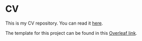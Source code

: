 # CV
This is my CV repository. You can read it [here](https://github.com/pipeton8/CV/blob/master/CV/Felipe%20Del%20Canto%20CV.pdf).

The template for this project can be found in this [Overleaf link](https://www.overleaf.com/latex/templates/professional-cv/wvqwpvrmrvkh).
